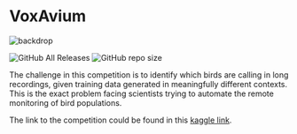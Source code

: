 # VoxAvium
 
![backdrop](https://storage.googleapis.com/kaggle-competitions/kaggle/19596/logos/header.png)

![GitHub All Releases](https://img.shields.io/github/downloads/thanatoz/VoxAvium/total?style=flat-square) ![GitHub repo size](https://img.shields.io/github/repo-size/thanatoz/VoxAvium?style=flat-square)

The challenge in this competition is to identify which birds are calling in long recordings, given training data generated in meaningfully different contexts. This is the exact problem facing scientists trying to automate the remote monitoring of bird populations.

The link to the competition could be found in this [kaggle link](https://www.kaggle.com/c/birdsong-recognition).
